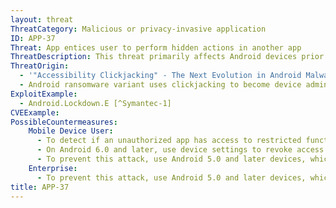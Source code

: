 ```yaml
---
layout: threat
ThreatCategory: Malicious or privacy-invasive application
ID: APP-37
Threat: App entices user to perform hidden actions in another app
ThreatDescription: This threat primarily affects Android devices prior to 6.0, in which an app could abuse Accessibility Services to display false graphical interfaces that overlay another app. The displayed app can relay user input to the overlayed app, and by creating an interface that leads the user to interact with specific areas of the device screen in a certain way (e.g. pretends to be a game), the user unknowingly carries out actions in the hidden app. The impact of this threat varies according to the sensitivity of the actions the user is enticed to perform, but could potentially be any action available through the user interface of the mobile OS or installed apps.
ThreatOrigin:
  - '"Accessibility Clickjacking" - The Next Evolution in Android Malware that Impacts More Than 500 Million Devices [^YAmit1]'
  - Android ransomware variant uses clickjacking to become device administrator [^M-Zhang-1]
ExploitExample:
  - Android.Lockdown.E [^Symantec-1]
CVEExample:
PossibleCountermeasures:
    Mobile Device User:
      - To detect if an unauthorized app has access to restricted functionality, such as Device Administrator or Accessibility Services, use device settings to review permissions and identify any app for which that functionality is not authorized.
      - On Android 6.0 and later, use device settings to revoke access to unauthorized services, such as Device Administrator or Accessibility Services. On earlier versions, permissions cannot be individually revoked; instead, the app must be uninstalled.
      - To prevent this attack, use Android 5.0 and later devices, which does not allow apps to appear above any system dialogs used to grant permissions.
    Enterprise:
      - To prevent this attack, use Android 5.0 and later devices, which does not allow apps to appear above any system dialogs used to grant permissions.
title: APP-37
---
```

